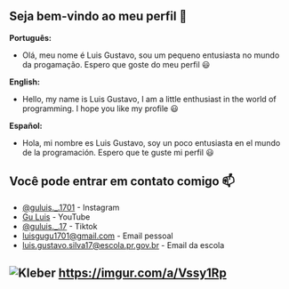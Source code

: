 ## Seja bem-vindo ao meu perfil 🥔

**Português:**
- Olá, meu nome é Luis Gustavo, sou um pequeno entusiasta no mundo da progamação. 
Espero que goste do meu perfil 😃

**English:**
- Hello, my name is Luis Gustavo, I am a little enthusiast in the world of programming. 
I hope you like my profile 😃

**Español:**
- Hola, mi nombre es Luis Gustavo, soy un poco entusiasta en el mundo de la programación. 
Espero que te guste mi perfil 😃

## Você pode entrar em contato comigo 📫
- [@guluis._.1701](https://www.instagram.com/guluis._.17/) - Instagram
- [Gu Luis](https://www.youtube.com/@guluis._.1701) - YouTube
- [@guluis._.17](www.tiktok.com/@guluis._.17) - Tiktok
- luisgugu1701@gmail.com - Email pessoal
- luis.gustavo.silva17@escola.pr.gov.br - Email da escola

![Kleber](https://imgur.com/a/Vssy1Rp)
https://imgur.com/a/Vssy1Rp
--------------------------------------
